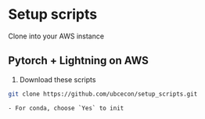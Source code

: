 # Setup scripts

Clone into your AWS instance
## Pytorch + Lightning on AWS
1. Download these scripts
```bash
git clone https://github.com/ubcecon/setup_scripts.git
```
    - For conda, choose `Yes` to init
